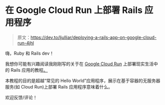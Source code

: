 # 在 Google Cloud Run 上部署 Rails 应用程序

> 原文：<https://dev.to/ljulliar/deploying-a-rails-app-on-google-cloud-run-4jhl>

嗨，Ruby 和 Rails dev！

我想你可能有兴趣阅读我刚刚写的关于在 [Google Cloud Run](https://cloud.google.com/run/) 上部署现实生活中的 Rails 应用的教程[。](https://medium.com/@laurent_90293/google-cloud-run-on-rails-a-real-life-example-part-1-preparing-the-ground-705c94ab8a7a)

本教程的目的是超越“常见的 Hello World”应用程序，展示在基于容器的无服务器服务(如 Cloud Run)上部署 Rails 应用程序意味着什么。

欢迎反馈/评论！